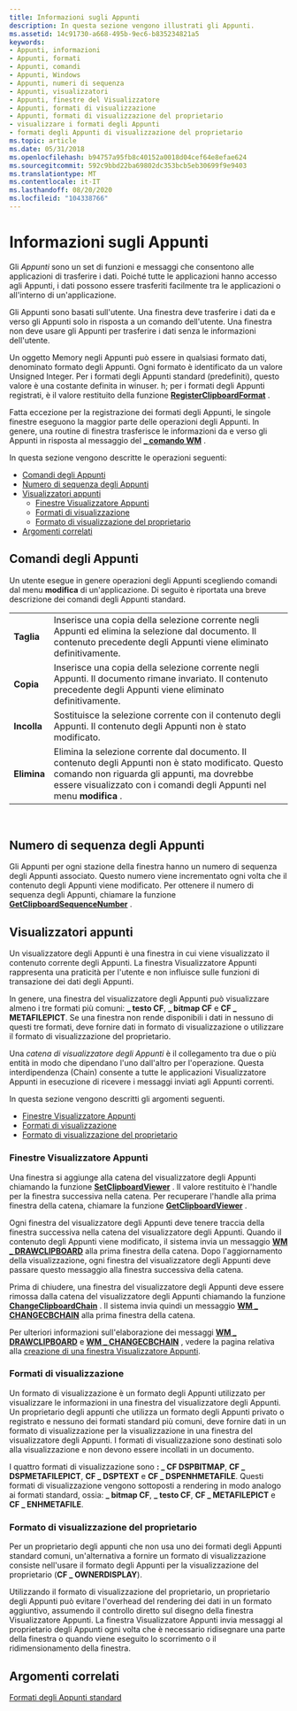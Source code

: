 ```yaml
---
title: Informazioni sugli Appunti
description: In questa sezione vengono illustrati gli Appunti.
ms.assetid: 14c91730-a668-495b-9ec6-b835234821a5
keywords:
- Appunti, informazioni
- Appunti, formati
- Appunti, comandi
- Appunti, Windows
- Appunti, numeri di sequenza
- Appunti, visualizzatori
- Appunti, finestre del Visualizzatore
- Appunti, formati di visualizzazione
- Appunti, formati di visualizzazione del proprietario
- visualizzare i formati degli Appunti
- formati degli Appunti di visualizzazione del proprietario
ms.topic: article
ms.date: 05/31/2018
ms.openlocfilehash: b94757a95fb8c40152a0018d04cef64e8efae624
ms.sourcegitcommit: 592c9bbd22ba69802dc353bcb5eb30699f9e9403
ms.translationtype: MT
ms.contentlocale: it-IT
ms.lasthandoff: 08/20/2020
ms.locfileid: "104338766"
---
```

# <a name="about-the-clipboard"></a>Informazioni sugli Appunti

Gli *Appunti* sono un set di funzioni e messaggi che consentono alle applicazioni di trasferire i dati. Poiché tutte le applicazioni hanno accesso agli Appunti, i dati possono essere trasferiti facilmente tra le applicazioni o all'interno di un'applicazione.

Gli Appunti sono basati sull'utente. Una finestra deve trasferire i dati da e verso gli Appunti solo in risposta a un comando dell'utente. Una finestra non deve usare gli Appunti per trasferire i dati senza le informazioni dell'utente.

Un oggetto Memory negli Appunti può essere in qualsiasi formato dati, denominato formato degli Appunti. Ogni formato è identificato da un valore Unsigned Integer. Per i formati degli Appunti standard (predefiniti), questo valore è una costante definita in winuser. h; per i formati degli Appunti registrati, è il valore restituito della funzione [**RegisterClipboardFormat**](/windows/desktop/api/Winuser/nf-winuser-registerclipboardformata) .

Fatta eccezione per la registrazione dei formati degli Appunti, le singole finestre eseguono la maggior parte delle operazioni degli Appunti. In genere, una routine di finestra trasferisce le informazioni da e verso gli Appunti in risposta al messaggio del [**\_ comando WM**](/windows/desktop/menurc/wm-command) .

In questa sezione vengono descritte le operazioni seguenti:

-   [Comandi degli Appunti](#clipboard-commands)
-   [Numero di sequenza degli Appunti](#clipboard-sequence-number)
-   [Visualizzatori appunti](#clipboard-viewers)
    -   [Finestre Visualizzatore Appunti](#clipboard-viewer-windows)
    -   [Formati di visualizzazione](#display-formats)
    -   [Formato di visualizzazione del proprietario](#owner-display-format)
-   [Argomenti correlati](#related-topics)

## <a name="clipboard-commands"></a>Comandi degli Appunti

Un utente esegue in genere operazioni degli Appunti scegliendo comandi dal menu **modifica** di un'applicazione. Di seguito è riportata una breve descrizione dei comandi degli Appunti standard.



|            |                                                                                                                                                                                                                   |
|------------|-------------------------------------------------------------------------------------------------------------------------------------------------------------------------------------------------------------------|
| **Taglia**    | Inserisce una copia della selezione corrente negli Appunti ed elimina la selezione dal documento. Il contenuto precedente degli Appunti viene eliminato definitivamente.                                                          |
| **Copia**   | Inserisce una copia della selezione corrente negli Appunti. Il documento rimane invariato. Il contenuto precedente degli Appunti viene eliminato definitivamente.                                                                      |
| **Incolla**  | Sostituisce la selezione corrente con il contenuto degli Appunti. Il contenuto degli Appunti non è stato modificato.                                                                                                    |
| **Elimina** | Elimina la selezione corrente dal documento. Il contenuto degli Appunti non è stato modificato. Questo comando non riguarda gli appunti, ma dovrebbe essere visualizzato con i comandi degli Appunti nel menu **modifica** . |



 

## <a name="clipboard-sequence-number"></a>Numero di sequenza degli Appunti

Gli Appunti per ogni stazione della finestra hanno un numero di sequenza degli Appunti associato. Questo numero viene incrementato ogni volta che il contenuto degli Appunti viene modificato. Per ottenere il numero di sequenza degli Appunti, chiamare la funzione [**GetClipboardSequenceNumber**](/windows/desktop/api/Winuser/nf-winuser-getclipboardsequencenumber) .

## <a name="clipboard-viewers"></a>Visualizzatori appunti

Un visualizzatore degli Appunti è una finestra in cui viene visualizzato il contenuto corrente degli Appunti. La finestra Visualizzatore Appunti rappresenta una praticità per l'utente e non influisce sulle funzioni di transazione dei dati degli Appunti.

In genere, una finestra del visualizzatore degli Appunti può visualizzare almeno i tre formati più comuni: **\_ testo CF**, **\_ bitmap CF** e **CF \_ METAFILEPICT**. Se una finestra non rende disponibili i dati in nessuno di questi tre formati, deve fornire dati in formato di visualizzazione o utilizzare il formato di visualizzazione del proprietario.

Una *catena di visualizzatore degli Appunti* è il collegamento tra due o più entità in modo che dipendano l'uno dall'altro per l'operazione. Questa interdipendenza (Chain) consente a tutte le applicazioni Visualizzatore Appunti in esecuzione di ricevere i messaggi inviati agli Appunti correnti.

In questa sezione vengono descritti gli argomenti seguenti.

-   [Finestre Visualizzatore Appunti](#clipboard-viewer-windows)
-   [Formati di visualizzazione](#display-formats)
-   [Formato di visualizzazione del proprietario](#owner-display-format)

### <a name="clipboard-viewer-windows"></a>Finestre Visualizzatore Appunti

Una finestra si aggiunge alla catena del visualizzatore degli Appunti chiamando la funzione [**SetClipboardViewer**](/windows/desktop/api/Winuser/nf-winuser-setclipboardviewer) . Il valore restituito è l'handle per la finestra successiva nella catena. Per recuperare l'handle alla prima finestra della catena, chiamare la funzione [**GetClipboardViewer**](/windows/desktop/api/Winuser/nf-winuser-getclipboardviewer) .

Ogni finestra del visualizzatore degli Appunti deve tenere traccia della finestra successiva nella catena del visualizzatore degli Appunti. Quando il contenuto degli Appunti viene modificato, il sistema invia un messaggio [**WM \_ DRAWCLIPBOARD**](wm-drawclipboard.md) alla prima finestra della catena. Dopo l'aggiornamento della visualizzazione, ogni finestra del visualizzatore degli Appunti deve passare questo messaggio alla finestra successiva della catena.

Prima di chiudere, una finestra del visualizzatore degli Appunti deve essere rimossa dalla catena del visualizzatore degli Appunti chiamando la funzione [**ChangeClipboardChain**](/windows/desktop/api/Winuser/nf-winuser-changeclipboardchain) . Il sistema invia quindi un messaggio [**WM \_ CHANGECBCHAIN**](wm-changecbchain.md) alla prima finestra della catena.

Per ulteriori informazioni sull'elaborazione dei messaggi [**WM \_ DRAWCLIPBOARD**](wm-drawclipboard.md) e [**WM \_ CHANGECBCHAIN**](wm-changecbchain.md) , vedere la pagina relativa alla [creazione di una finestra Visualizzatore Appunti](using-the-clipboard.md).

### <a name="display-formats"></a>Formati di visualizzazione

Un formato di visualizzazione è un formato degli Appunti utilizzato per visualizzare le informazioni in una finestra del visualizzatore degli Appunti. Un proprietario degli appunti che utilizza un formato degli Appunti privato o registrato e nessuno dei formati standard più comuni, deve fornire dati in un formato di visualizzazione per la visualizzazione in una finestra del visualizzatore degli Appunti. I formati di visualizzazione sono destinati solo alla visualizzazione e non devono essere incollati in un documento.

I quattro formati di visualizzazione sono **: \_ CF DSPBITMAP**, **CF \_ DSPMETAFILEPICT**, **CF \_ DSPTEXT** e **CF \_ DSPENHMETAFILE**. Questi formati di visualizzazione vengono sottoposti a rendering in modo analogo ai formati standard, ossia: **\_ bitmap CF**, **\_ testo CF**, **CF \_ METAFILEPICT** e **CF \_ ENHMETAFILE**.

### <a name="owner-display-format"></a>Formato di visualizzazione del proprietario

Per un proprietario degli appunti che non usa uno dei formati degli Appunti standard comuni, un'alternativa a fornire un formato di visualizzazione consiste nell'usare il formato degli Appunti per la visualizzazione del proprietario (**CF \_ OWNERDISPLAY**).

Utilizzando il formato di visualizzazione del proprietario, un proprietario degli Appunti può evitare l'overhead del rendering dei dati in un formato aggiuntivo, assumendo il controllo diretto sul disegno della finestra Visualizzatore Appunti. La finestra Visualizzatore Appunti invia messaggi al proprietario degli Appunti ogni volta che è necessario ridisegnare una parte della finestra o quando viene eseguito lo scorrimento o il ridimensionamento della finestra.

## <a name="related-topics"></a>Argomenti correlati

<dl> <dt>

[Formati degli Appunti standard](standard-clipboard-formats.md)
</dt> </dl>

 

 